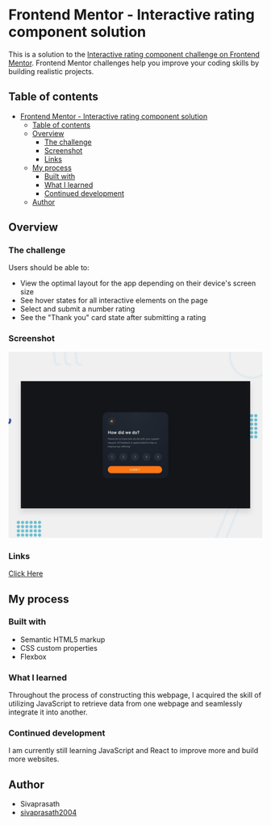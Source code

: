 # Frontend Mentor - Interactive rating component solution

This is a solution to the [Interactive rating component challenge on Frontend Mentor](https://www.frontendmentor.io/challenges/interactive-rating-component-koxpeBUmI). Frontend Mentor challenges help you improve your coding skills by building realistic projects.

## Table of contents

- [Frontend Mentor - Interactive rating component solution](#frontend-mentor---interactive-rating-component-solution)
  - [Table of contents](#table-of-contents)
  - [Overview](#overview)
    - [The challenge](#the-challenge)
    - [Screenshot](#screenshot)
    - [Links](#links)
  - [My process](#my-process)
    - [Built with](#built-with)
    - [What I learned](#what-i-learned)
    - [Continued development](#continued-development)
  - [Author](#author)

## Overview

### The challenge

Users should be able to:

- View the optimal layout for the app depending on their device's screen size
- See hover states for all interactive elements on the page
- Select and submit a number rating
- See the "Thank you" card state after submitting a rating

### Screenshot

![desktop preview](./design/desktop-preview.jpg)

### Links
[Click Here](https://sivaprasath2004.github.io/interactive-rating-component/)

## My process

### Built with

- Semantic HTML5 markup
- CSS custom properties
- Flexbox

### What I learned

Throughout the process of constructing this webpage, I acquired the skill of utilizing JavaScript to retrieve data from one webpage and seamlessly integrate it into another.

### Continued development

I am currently still learning JavaScript and React to improve more and build more websites.

## Author
- Sivaprasath 
- [sivaprasath2004](https://github.com/sivaprasath2004)
